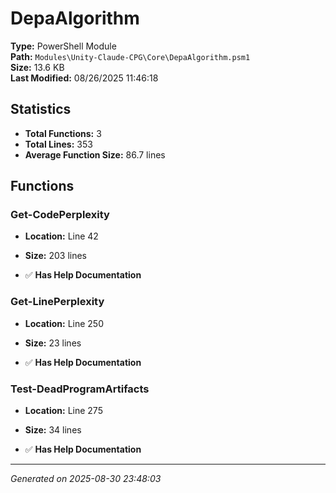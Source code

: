 # DepaAlgorithm

**Type:** PowerShell Module  
**Path:** `Modules\Unity-Claude-CPG\Core\DepaAlgorithm.psm1`  
**Size:** 13.6 KB  
**Last Modified:** 08/26/2025 11:46:18  

## Statistics

- **Total Functions:** 3
- **Total Lines:** 353
- **Average Function Size:** 86.7 lines

## Functions


### Get-CodePerplexity

- **Location:** Line 42
- **Size:** 203 lines

- ✅ **Has Help Documentation** 
### Get-LinePerplexity

- **Location:** Line 250
- **Size:** 23 lines

- ✅ **Has Help Documentation** 
### Test-DeadProgramArtifacts

- **Location:** Line 275
- **Size:** 34 lines

- ✅ **Has Help Documentation**

---
*Generated on 2025-08-30 23:48:03*
